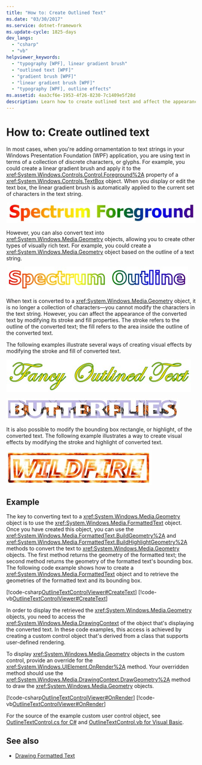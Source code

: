 ```yaml
---
title: "How to: Create Outlined Text"
ms.date: "03/30/2017"
ms.service: dotnet-framework
ms.update-cycle: 1825-days
dev_langs:
  - "csharp"
  - "vb"
helpviewer_keywords:
  - "typography [WPF], linear gradient brush"
  - "outlined text [WPF]"
  - "gradient brush [WPF]"
  - "linear gradient brush [WPF]"
  - "typography [WPF], outline effects"
ms.assetid: 4aa3cf6e-1953-4f26-8230-7c1409e5f28d
description: Learn how to create outlined text and affect the appearance of the converted text by modifying its stroke and fill properties.
---
```

# How to: Create outlined text

In most cases, when you're adding ornamentation to text strings in your Windows Presentation Foundation (WPF) application, you are using text in terms of a collection of discrete characters, or glyphs. For example, you could create a linear gradient brush and apply it to the <xref:System.Windows.Controls.Control.Foreground%2A> property of a <xref:System.Windows.Controls.TextBox> object. When you display or edit the text box, the linear gradient brush is automatically applied to the current set of characters in the text string.

![Text displayed with a linear gradient brush](./media/how-to-create-outlined-text/text-linear-gradient.jpg)

However, you can also convert text into <xref:System.Windows.Media.Geometry> objects, allowing you to create other types of visually rich text. For example, you could create a <xref:System.Windows.Media.Geometry> object based on the outline of a text string.

![Text outline using a linear gradient brush](./media/how-to-create-outlined-text/text-outline-linear-gradient.jpg)

When text is converted to a <xref:System.Windows.Media.Geometry> object, it is no longer a collection of characters—you cannot modify the characters in the text string. However, you can affect the appearance of the converted text by modifying its stroke and fill properties. The stroke refers to the outline of the converted text; the fill refers to the area inside the outline of the converted text.

The following examples illustrate several ways of creating visual effects by modifying the stroke and fill of converted text.

![Text with different colors for fill and stroke](./media/how-to-create-outlined-text/fill-stroke-text-effect.jpg)

![Text with image brush applied to stroke](./media/how-to-create-outlined-text/image-brush-application.jpg)

It is also possible to modify the bounding box rectangle, or highlight, of the converted text. The following example illustrates a way to create visual effects by modifying the stroke and highlight of converted text.

![Text with image brush applied to stroke and highlight](./media/how-to-create-outlined-text/image-brush-text-application.jpg)

## Example

The key to converting text to a <xref:System.Windows.Media.Geometry> object is to use the <xref:System.Windows.Media.FormattedText> object. Once you have created this object, you can use the <xref:System.Windows.Media.FormattedText.BuildGeometry%2A> and <xref:System.Windows.Media.FormattedText.BuildHighlightGeometry%2A> methods to convert the text to <xref:System.Windows.Media.Geometry> objects. The first method returns the geometry of the formatted text; the second method returns the geometry of the formatted text's bounding box. The following code example shows how to create a <xref:System.Windows.Media.FormattedText> object and to retrieve the geometries of the formatted text and its bounding box.

[!code-csharp[OutlineTextControlViewer#CreateText](~/samples/snippets/csharp/VS_Snippets_Wpf/OutlineTextControlViewer/CSharp/OutlineTextControl.cs#createtext)]
[!code-vb[OutlineTextControlViewer#CreateText](~/samples/snippets/visualbasic/VS_Snippets_Wpf/OutlineTextControlViewer/visualbasic/outlinetextcontrol.vb#createtext)]

In order to display the retrieved the <xref:System.Windows.Media.Geometry> objects, you need to access the <xref:System.Windows.Media.DrawingContext> of the object that's displaying the converted text. In these code examples, this access is achieved by creating a custom control object that's derived from a class that supports user-defined rendering.

To display <xref:System.Windows.Media.Geometry> objects in the custom control, provide an override for the <xref:System.Windows.UIElement.OnRender%2A> method. Your overridden method should use the <xref:System.Windows.Media.DrawingContext.DrawGeometry%2A> method to draw the <xref:System.Windows.Media.Geometry> objects.

[!code-csharp[OutlineTextControlViewer#OnRender](~/samples/snippets/csharp/VS_Snippets_Wpf/OutlineTextControlViewer/CSharp/OutlineTextControl.cs#onrender)]
[!code-vb[OutlineTextControlViewer#OnRender](~/samples/snippets/visualbasic/VS_Snippets_Wpf/OutlineTextControlViewer/visualbasic/outlinetextcontrol.vb#onrender)]

  For the source of the example custom user control object, see [OutlineTextControl.cs for C#](https://github.com/dotnet/docs-desktop/tree/main/dotnet-desktop-guide/samples/snippets/csharp/VS_Snippets_Wpf/OutlineTextControlViewer/CSharp/OutlineTextControl.cs) and [OutlineTextControl.vb for Visual Basic](https://github.com/dotnet/docs-desktop/tree/main/dotnet-desktop-guide/samples/snippets/visualbasic/VS_Snippets_Wpf/OutlineTextControlViewer/visualbasic/outlinetextcontrol.vb).

## See also

- [Drawing Formatted Text](drawing-formatted-text.md)
